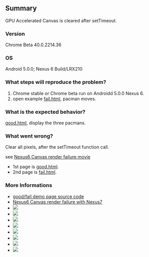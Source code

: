 ## Summary

GPU Accelerated Canvas is cleared after setTimeout.

### Version

Chrome Beta 40.0.2214.36

### OS
Android 5.0.0; Nexus 6 Build/LRX210

### What steps will reproduce the problem?

1. Chrome stable or Chrome beta run on Androidd 5.0.0 Nexus 6.
2. open example [fail.html](./fail.html), pacman moves.

### What is the expected behavior?

[good.html](./good.html), display the three pacmans.

### What went wrong?

Clear all pixels, after the setTimeout function call.

see [Nexus6 Canvas render failure movie](https://www.youtube.com/watch?v=pAMTDuwOuP0&list=UUW66XFfbYBBARSm9XPToBHw&index=1)

- 1st page is [good.html](./good.html).
- 2nd page is [fail.html](./fail.html).

### More Informations

- [good/fail demo page source code](https://gist.github.com/uupaa/bfd9b3d64e9719e7a9dc)
- [Nexus6 Canvas render failure with Nexus7](http://youtu.be/eVK5WUI8Gnk)
- ![](./assets/gpu0.png)
- ![](./assets/gpu1.png)
- ![](./assets/gpu2.png)
- ![](./assets/gpu3.png)
- ![](./assets/gpu4.png)
- ![](./assets/gpu5.png)
- ![](./assets/gpu6.png)
- ![](./assets/gpu7.png)

